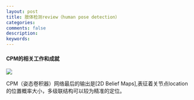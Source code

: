 ```yaml
---
layout: post
title: 肢体检测review（human pose detection）
categories: 
comments: false
description: 
keywords: 
---
```

#### CPM的相关工作和成就

![](http://p5iojc2zy.bkt.clouddn.com/_posts/_image/2018-03-15-19-47-46.jpg)

CPM（姿态卷积器）网络最后的输出是[2D Belief Maps],表征着关节点location的位置概率大小，多级联结构可以较为精准的定位。